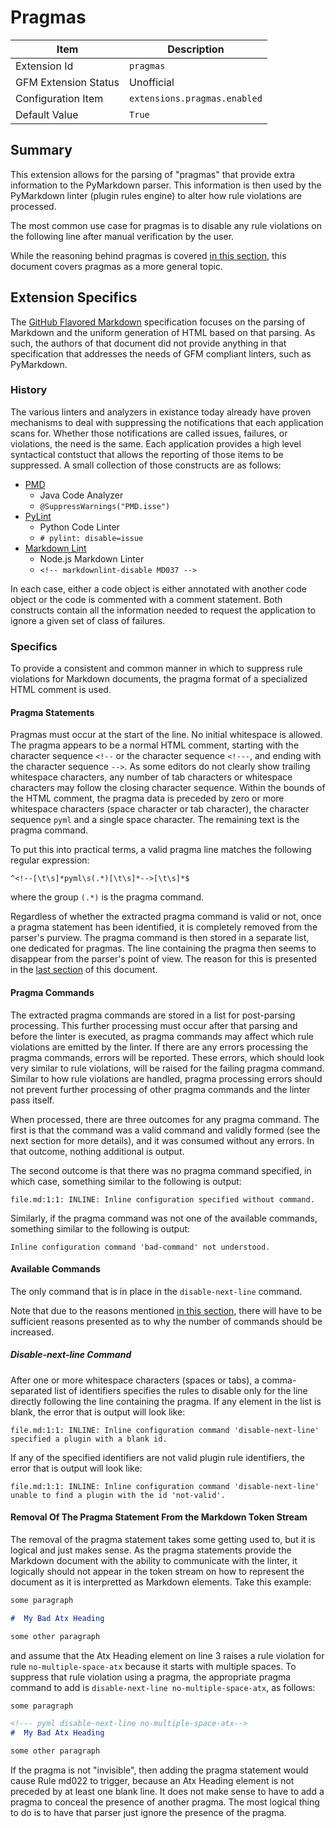 # Pragmas

| Item | Description |
| --- | --- |
| Extension Id | `pragmas` |
| GFM Extension Status | Unofficial |
| Configuration Item | `extensions.pragmas.enabled` |
| Default Value | `True` |

## Summary

This extension allows for the parsing of "pragmas" that provide extra
information to the PyMarkdown parser.  This information is then used
by the PyMarkdown linter (plugin rules engine) to alter how rule
violations are processed.

The most common use case for pragmas is to disable any rule violations
on the following line after manual verification by the user.

While the reasoning behind pragmas is covered
[in this section](https://github.com/jackdewinter/pymarkdown/blob/main/docs/advanced_scanning.md#pragmas),
this document covers pragmas as a more general topic.

## Extension Specifics

The [GitHub Flavored Markdown](https://github.github.com/gfm/) specification
focuses on the parsing of Markdown and the uniform generation of HTML based on
that parsing.  As such, the authors of that document did not provide anything
in that specification that addresses the needs of GFM compliant linters, such
as PyMarkdown.

### History

The various linters and analyzers in existance today already have proven
mechanisms to deal with suppressing the notifications that each application
scans for.  Whether those notifications are called issues, failures, or
violations, the need is the same.  Each application provides a high level
syntactical contstuct that allows the reporting of those items to be suppressed.
A small collection of those constructs are as follows:

- [PMD](https://pmd.github.io/latest/pmd_userdocs_suppressing_warnings.html)
  - Java Code Analyzer
  - `@SuppressWarnings("PMD.isse")`
- [PyLint](http://pylint.pycqa.org/en/latest/user_guide/message-control.html)
  - Python Code Linter
  - `# pylint: disable=issue`
- [Markdown Lint](https://github.com/DavidAnson/markdownlint#configuration)
  - Node.js Markdown Linter
  - `<!-- markdownlint-disable MD037 -->`

In each case, either a code object is either annotated with another code
object or the code is commented with a comment statement.  Both constructs
contain all the information needed to request the application to ignore
a given set of class of failures.

### Specifics

To provide a consistent and common manner in which to suppress rule violations
for Markdown documents, the pragma format of a specialized HTML comment is
used.

#### Pragma Statements

Pragmas must occur at the start of the line.  No initial whitespace is allowed.
The pragma appears to be a normal HTML comment, starting with the character
sequence `<!--` or the character sequence `<!---`, and ending with the character
sequence `-->`.  As some editors do not clearly show trailing whitespace
characters, any number of tab characters or whitespace characters may follow
the closing character sequence.  Within the bounds of the HTML comment, the
pragma data is preceded by zero or more whitespace characters (space character
or tab character), the character sequence `pyml` and a single space character.
The remaining text is the pragma command.

To put this into practical terms, a valid pragma line matches the following
regular expression:

```regex
^<!--[\t\s]*pyml\s(.*)[\t\s]*-->[\t\s]*$
```

where the group `(.*)` is the pragma command.

Regardless of whether the extracted pragma command is valid or not, once
a pragma statement has been identified, it is completely removed from the
parser's purview.  The pragma command is then stored in a separate list,
one dedicated for pragmas.  The line containing the pragma then seems to
disappear from the parser's point of view.  The reason for this is presented
in the
[last section](#removal-of-the-pragma-statement-from-the-markdown-token-stream)
of this document.

#### Pragma Commands

The extracted pragma commands are stored in a list for post-parsing processing.
This further processing
must occur after that parsing and before the linter is executed, as
pragma commands may affect which rule violations are emitted by the linter.
If there are any errors processing the pragma commands, errors will be
reported. These errors, which should look very similar to rule violations,
will be raised for the failing pragma command.  Similar to how rule
violations are handled, pragma processing errors should not prevent
further processing of other pragma commands and the linter pass itself.

When processed, there are three outcomes for any pragma command.  The first
is that the command was a valid command and validly formed (see the next
section for more details), and it was consumed without any errors.  In that
outcome, nothing additional is output.

The second outcome is that there was no pragma command specified, in which
case, something similar to the following is output:

```text
file.md:1:1: INLINE: Inline configuration specified without command.
```

Similarly, if the pragma command was not one of the available commands,
something similar to the following is output:

```text
Inline configuration command 'bad-command' not understood.
```

#### Available Commands

The only command that is in place in the `disable-next-line` command.

Note that due to the reasons mentioned
[in this section](https://github.com/jackdewinter/pymarkdown/blob/main/docs/advanced_scanning.md#pragmas),
there will have to be sufficient reasons presented as to why the number
of commands should be increased.

##### Disable-next-line Command

After one or more whitespace characters (spaces or tabs), a comma-separated
list of identifiers specifies the rules to disable only for the line
directly following the line containing the pragma. If any element in the
list is blank, the error that is output will look like:

```text
file.md:1:1: INLINE: Inline configuration command 'disable-next-line' specified a plugin with a blank id.
```

If any of the specified identifiers are not valid plugin rule identifiers,
the error that is output will look like:

```text
file.md:1:1: INLINE: Inline configuration command 'disable-next-line' unable to find a plugin with the id 'not-valid'.
```

#### Removal Of The Pragma Statement From the Markdown Token Stream

The removal of the pragma statement takes some getting used to, but it is
logical and just makes sense. As the pragma statements provide the Markdown
document with the ability to communicate with the linter, it logically
should not appear in the token stream on how to represent the document as
it is interpretted as Markdown elements.  Take this example:

```Markdown
some paragraph

#  My Bad Atx Heading

some other paragraph
```

and assume that the Atx Heading element on line 3 raises a rule violation
for rule `no-multiple-space-atx` because it starts with multiple spaces. To
suppress that rule violation using a pragma, the appropriate pragma command
to add is `disable-next-line no-multiple-space-atx`, as follows:

```Markdown
some paragraph

<!--- pyml disable-next-line no-multiple-space-atx-->
#  My Bad Atx Heading

some other paragraph
```

If the pragma is not "invisible", then adding the pragma statement would
cause Rule md022 to trigger, because an Atx Heading element is
not preceded by at least one blank line.  It does not make sense to have
to add a pragma to conceal the presence of another pragma.  The most
logical thing to do is to have that parser just ignore the presence of
the pragma.
